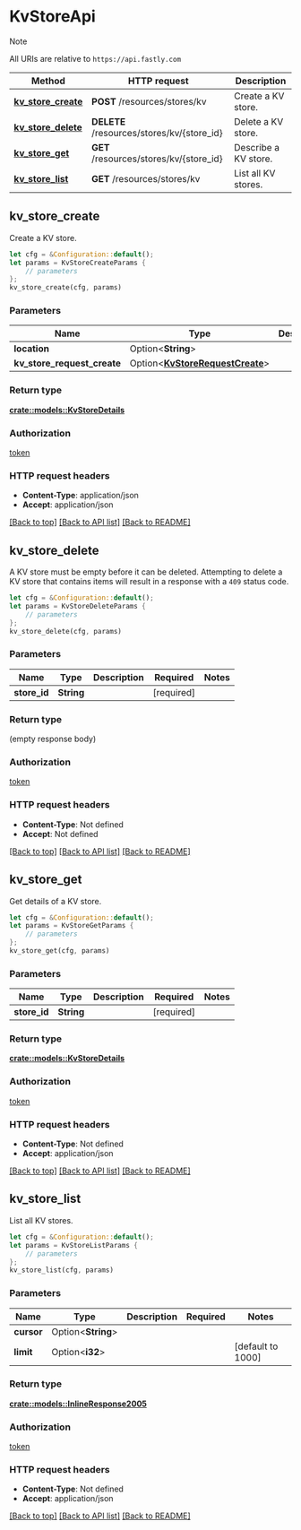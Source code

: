 # KvStoreApi

> [!NOTE]
> All URIs are relative to `https://api.fastly.com`

Method | HTTP request | Description
------ | ------------ | -----------
[**kv_store_create**](KvStoreApi.md#kv_store_create) | **POST** /resources/stores/kv | Create a KV store.
[**kv_store_delete**](KvStoreApi.md#kv_store_delete) | **DELETE** /resources/stores/kv/{store_id} | Delete a KV store.
[**kv_store_get**](KvStoreApi.md#kv_store_get) | **GET** /resources/stores/kv/{store_id} | Describe a KV store.
[**kv_store_list**](KvStoreApi.md#kv_store_list) | **GET** /resources/stores/kv | List all KV stores.



## kv_store_create

Create a KV store.

```rust
let cfg = &Configuration::default();
let params = KvStoreCreateParams {
    // parameters
};
kv_store_create(cfg, params)
```

### Parameters


Name | Type | Description  | Required | Notes
------------- | ------------- | ------------- | ------------- | -------------
**location** | Option\<**String**> |  |  |
**kv_store_request_create** | Option\<[**KvStoreRequestCreate**](KvStoreRequestCreate.md)> |  |  |

### Return type

[**crate::models::KvStoreDetails**](KvStoreDetails.md)

### Authorization

[token](../README.md#token)

### HTTP request headers

- **Content-Type**: application/json
- **Accept**: application/json

[[Back to top]](#) [[Back to API list]](../README.md#documentation-for-api-endpoints) [[Back to README]](../README.md)


## kv_store_delete

A KV store must be empty before it can be deleted. Attempting to delete a KV store that contains items will result in a response with a `409` status code.

```rust
let cfg = &Configuration::default();
let params = KvStoreDeleteParams {
    // parameters
};
kv_store_delete(cfg, params)
```

### Parameters


Name | Type | Description  | Required | Notes
------------- | ------------- | ------------- | ------------- | -------------
**store_id** | **String** |  | [required] |

### Return type

 (empty response body)

### Authorization

[token](../README.md#token)

### HTTP request headers

- **Content-Type**: Not defined
- **Accept**: Not defined

[[Back to top]](#) [[Back to API list]](../README.md#documentation-for-api-endpoints) [[Back to README]](../README.md)


## kv_store_get

Get details of a KV store.

```rust
let cfg = &Configuration::default();
let params = KvStoreGetParams {
    // parameters
};
kv_store_get(cfg, params)
```

### Parameters


Name | Type | Description  | Required | Notes
------------- | ------------- | ------------- | ------------- | -------------
**store_id** | **String** |  | [required] |

### Return type

[**crate::models::KvStoreDetails**](KvStoreDetails.md)

### Authorization

[token](../README.md#token)

### HTTP request headers

- **Content-Type**: Not defined
- **Accept**: application/json

[[Back to top]](#) [[Back to API list]](../README.md#documentation-for-api-endpoints) [[Back to README]](../README.md)


## kv_store_list

List all KV stores.

```rust
let cfg = &Configuration::default();
let params = KvStoreListParams {
    // parameters
};
kv_store_list(cfg, params)
```

### Parameters


Name | Type | Description  | Required | Notes
------------- | ------------- | ------------- | ------------- | -------------
**cursor** | Option\<**String**> |  |  |
**limit** | Option\<**i32**> |  |  |[default to 1000]

### Return type

[**crate::models::InlineResponse2005**](InlineResponse2005.md)

### Authorization

[token](../README.md#token)

### HTTP request headers

- **Content-Type**: Not defined
- **Accept**: application/json

[[Back to top]](#) [[Back to API list]](../README.md#documentation-for-api-endpoints) [[Back to README]](../README.md)

